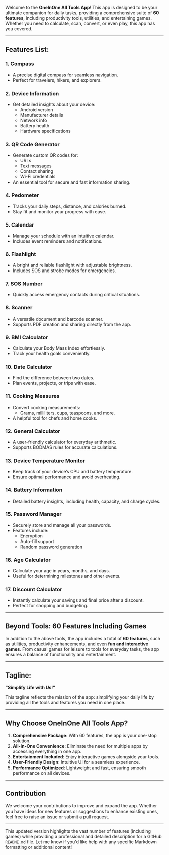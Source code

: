 Welcome to the **OneInOne All Tools App**! This app is designed to be your ultimate companion for daily tasks, providing a comprehensive suite of **60 features**, including productivity tools, utilities, and entertaining games. Whether you need to calculate, scan, convert, or even play, this app has you covered.

---

## Features List:

### **1. Compass**
   - A precise digital compass for seamless navigation.
   - Perfect for travelers, hikers, and explorers.

### **2. Device Information**
   - Get detailed insights about your device:
     - Android version
     - Manufacturer details
     - Network info
     - Battery health
     - Hardware specifications

### **3. QR Code Generator**
   - Generate custom QR codes for:
     - URLs
     - Text messages
     - Contact sharing
     - Wi-Fi credentials
   - An essential tool for secure and fast information sharing.

### **4. Pedometer**
   - Tracks your daily steps, distance, and calories burned.
   - Stay fit and monitor your progress with ease.

### **5. Calendar**
   - Manage your schedule with an intuitive calendar.
   - Includes event reminders and notifications.

### **6. Flashlight**
   - A bright and reliable flashlight with adjustable brightness.
   - Includes SOS and strobe modes for emergencies.

### **7. SOS Number**
   - Quickly access emergency contacts during critical situations.

### **8. Scanner**
   - A versatile document and barcode scanner.
   - Supports PDF creation and sharing directly from the app.

### **9. BMI Calculator**
   - Calculate your Body Mass Index effortlessly.
   - Track your health goals conveniently.

### **10. Date Calculator**
   - Find the difference between two dates.
   - Plan events, projects, or trips with ease.

### **11. Cooking Measures**
   - Convert cooking measurements:
     - Grams, milliliters, cups, teaspoons, and more.
   - A helpful tool for chefs and home cooks.

### **12. General Calculator**
   - A user-friendly calculator for everyday arithmetic.
   - Supports BODMAS rules for accurate calculations.

### **13. Device Temperature Monitor**
   - Keep track of your device’s CPU and battery temperature.
   - Ensure optimal performance and avoid overheating.

### **14. Battery Information**
   - Detailed battery insights, including health, capacity, and charge cycles.

### **15. Password Manager**
   - Securely store and manage all your passwords.
   - Features include:
     - Encryption
     - Auto-fill support
     - Random password generation

### **16. Age Calculator**
   - Calculate your age in years, months, and days.
   - Useful for determining milestones and other events.

### **17. Discount Calculator**
   - Instantly calculate your savings and final price after a discount.
   - Perfect for shopping and budgeting.

---

## Beyond Tools: **60 Features Including Games**

In addition to the above tools, the app includes a total of **60 features**, such as utilities, productivity enhancements, and even **fun and interactive games**. From casual games for leisure to tools for everyday tasks, the app ensures a balance of functionality and entertainment.

---

## Tagline:
**"Simplify Life with Us!"**

This tagline reflects the mission of the app: simplifying your daily life by providing all the tools and features you need in one place.

---

## Why Choose OneInOne All Tools App?
1. **Comprehensive Package**: With 60 features, the app is your one-stop solution.
2. **All-in-One Convenience**: Eliminate the need for multiple apps by accessing everything in one app.
3. **Entertainment Included**: Enjoy interactive games alongside your tools.
4. **User-Friendly Design**: Intuitive UI for a seamless experience.
5. **Performance Optimized**: Lightweight and fast, ensuring smooth performance on all devices.

---

## Contribution
We welcome your contributions to improve and expand the app. Whether you have ideas for new features or suggestions to enhance existing ones, feel free to raise an issue or submit a pull request.

---

This updated version highlights the vast number of features (including games) while providing a professional and detailed description for a GitHub `README.md` file. Let me know if you'd like help with any specific Markdown formatting or additional content!
